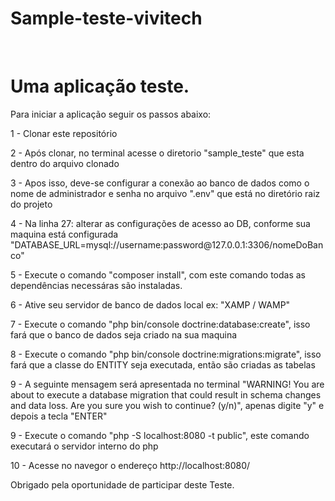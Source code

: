 # Sample-teste-vivitech



<br>

<H1>Uma aplicação teste. </H1>

<p>Para iniciar a aplicação seguir os passos abaixo:</o>
<p>1 - Clonar este repositório</o>
<p>2 - Após clonar, no terminal acesse o diretorio "sample_teste" que esta dentro do arquivo clonado</o>
<p>3 - Apos isso, deve-se configurar a conexão ao banco de dados como o nome de administrador e senha no arquivo ".env" que está no diretório raiz do projeto</o>
<p>4 - Na linha 27: alterar as configurações de acesso ao DB, conforme sua maquina está configurada "DATABASE_URL=mysql://username:password@127.0.0.1:3306/nomeDoBanco"</o>
<p>5 - Execute o comando "composer install", com este comando todas as dependências necessáras são instaladas.</p>
<p>6 - Ative seu servidor de banco de dados local ex: "XAMP / WAMP"</p>
<p>7 - Execute o comando "php bin/console doctrine:database:create", isso fará que o banco de dados seja criado na sua maquina</p>
<p>8 - Execute o comando "php bin/console doctrine:migrations:migrate", isso fará que a classe do ENTITY seja executada, então são criadas as tabelas</p>
<p>9 - A seguinte mensagem será apresentada no terminal "WARNING! You are about to execute a database migration that could result in schema changes and data loss. Are you sure you wish to continue? (y/n)", apenas digite "y" e depois a tecla "ENTER"</p>
<p>9 - Execute o comando "php -S localhost:8080 -t public", este comando executará o servidor interno do php</p>
<p>10 - Acesse no navegor o endereço http://localhost:8080/</p>


<p>Obrigado pela oportunidade de participar deste Teste. </p>